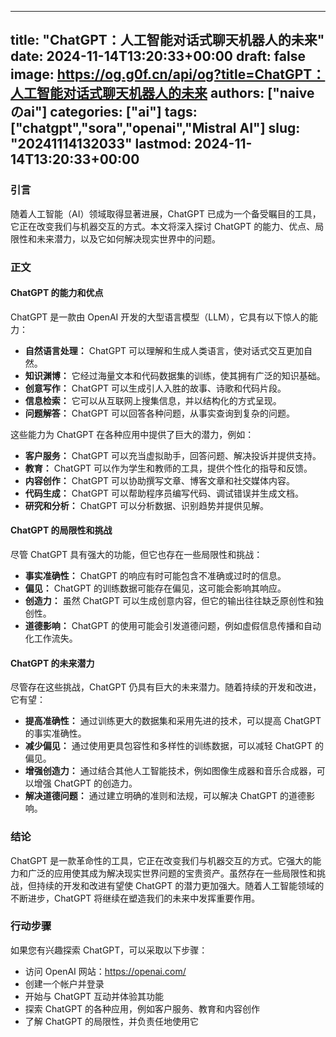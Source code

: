 
---
title: "ChatGPT：人工智能对话式聊天机器人的未来"
date: 2024-11-14T13:20:33+00:00
draft: false
image: https://og.g0f.cn/api/og?title=ChatGPT：人工智能对话式聊天机器人的未来
authors: ["naiveのai"]
categories: ["ai"]
tags: ["chatgpt","sora","openai","Mistral AI"]
slug: "20241114132033"
lastmod: 2024-11-14T13:20:33+00:00
---
### 引言

随着人工智能（AI）领域取得显著进展，ChatGPT 已成为一个备受瞩目的工具，它正在改变我们与机器交互的方式。本文将深入探讨 ChatGPT 的能力、优点、局限性和未来潜力，以及它如何解决现实世界中的问题。

### 正文

#### ChatGPT 的能力和优点

ChatGPT 是一款由 OpenAI 开发的大型语言模型（LLM），它具有以下惊人的能力：

* **自然语言处理：** ChatGPT 可以理解和生成人类语言，使对话式交互更加自然。
* **知识渊博：** 它经过海量文本和代码数据集的训练，使其拥有广泛的知识基础。
* **创意写作：** ChatGPT 可以生成引人入胜的故事、诗歌和代码片段。
* **信息检索：** 它可以从互联网上搜集信息，并以结构化的方式呈现。
* **问题解答：** ChatGPT 可以回答各种问题，从事实查询到复杂的问题。

这些能力为 ChatGPT 在各种应用中提供了巨大的潜力，例如：

* **客户服务：** ChatGPT 可以充当虚拟助手，回答问题、解决投诉并提供支持。
* **教育：** ChatGPT 可以作为学生和教师的工具，提供个性化的指导和反馈。
* **内容创作：** ChatGPT 可以协助撰写文章、博客文章和社交媒体内容。
* **代码生成：** ChatGPT 可以帮助程序员编写代码、调试错误并生成文档。
* **研究和分析：** ChatGPT 可以分析数据、识别趋势并提供见解。

#### ChatGPT 的局限性和挑战

尽管 ChatGPT 具有强大的功能，但它也存在一些局限性和挑战：

* **事实准确性：** ChatGPT 的响应有时可能包含不准确或过时的信息。
* **偏见：** ChatGPT 的训练数据可能存在偏见，这可能会影响其响应。
* **创造力：** 虽然 ChatGPT 可以生成创意内容，但它的输出往往缺乏原创性和独创性。
* **道德影响：** ChatGPT 的使用可能会引发道德问题，例如虚假信息传播和自动化工作流失。

#### ChatGPT 的未来潜力

尽管存在这些挑战，ChatGPT 仍具有巨大的未来潜力。随着持续的开发和改进，它有望：

* **提高准确性：** 通过训练更大的数据集和采用先进的技术，可以提高 ChatGPT 的事实准确性。
* **减少偏见：** 通过使用更具包容性和多样性的训练数据，可以减轻 ChatGPT 的偏见。
* **增强创造力：** 通过结合其他人工智能技术，例如图像生成器和音乐合成器，可以增强 ChatGPT 的创造力。
* **解决道德问题：** 通过建立明确的准则和法规，可以解决 ChatGPT 的道德影响。

### 结论

ChatGPT 是一款革命性的工具，它正在改变我们与机器交互的方式。它强大的能力和广泛的应用使其成为解决现实世界问题的宝贵资产。虽然存在一些局限性和挑战，但持续的开发和改进有望使 ChatGPT 的潜力更加强大。随着人工智能领域的不断进步，ChatGPT 将继续在塑造我们的未来中发挥重要作用。

### 行动步骤

如果您有兴趣探索 ChatGPT，可以采取以下步骤：

* 访问 OpenAI 网站：https://openai.com/
* 创建一个帐户并登录
* 开始与 ChatGPT 互动并体验其功能
* 探索 ChatGPT 的各种应用，例如客户服务、教育和内容创作
* 了解 ChatGPT 的局限性，并负责任地使用它